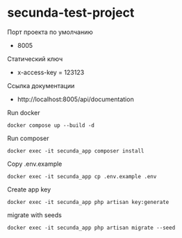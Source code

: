# secunda-test-project

Порт проекта по умолчанию 
- 8005

Статический ключ
- x-access-key = 123123

Ссылка документации 
- http://localhost:8005/api/documentation

Run docker
```
docker compose up --build -d
```

Run composer 
```
docker exec -it secunda_app composer install
```

Copy .env.example
```
docker exec -it secunda_app cp .env.example .env
```

Create app key
```
docker exec -it secunda_app php artisan key:generate
```

migrate with seeds
```
docker exec -it secunda_app php artisan migrate --seed
```
